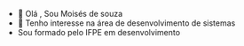 - 👋 Olá , Sou Moisés de souza 
- 👀 Tenho interesse na área de desenvolvimento de sistemas
- Sou formado pelo IFPE em desenvolvimento



